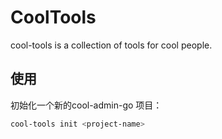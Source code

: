 # CoolTools

cool-tools is a collection of tools for cool people.

## 使用

初始化一个新的cool-admin-go 项目：

```bash
cool-tools init <project-name>
```

